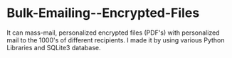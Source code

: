 # Bulk-Emailing--Encrypted-Files
It can mass-mail, personalized encrypted files (PDF's) with personalized mail to the 1000's of different recipients. I made it by using various Python Libraries and SQLite3 database.
